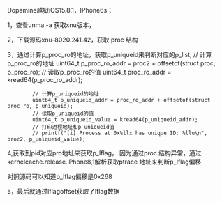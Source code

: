 Dopamine越狱iOS15.8.1，IPhone6s；


1，查看unma -a 获取xnu版本，

2，下载源码xnu-8020.241.42，获取 proc 结构

3，通过计算p_proc_ro的地址，获取p_uniqueid来判断对应的p_list;
    // 计算p_proc_ro的地址
            uint64_t p_proc_ro_addr = proc2 + offsetof(struct proc, p_proc_ro);
           // 读取p_proc_ro的值
            uint64_t proc_ro_addr = kread64(p_proc_ro_addr);

            // 计算p_uniqueid的地址
            uint64_t p_uniqueid_addr = proc_ro_addr + offsetof(struct proc_ro, p_uniqueid);
            // 读取p_uniqueid的值
            uint64_t p_uniqueid_value = kread64(p_uniqueid_addr);
            // 打印进程地址和p_uniqueid值
            // printf("[i] Process at 0x%llx has unique ID: %llu\n", proc2, p_uniqueid_value);
            
4,获取到pid对应pro地址来获取p_lflag，
因为通过proc 结构异常，通过kernelcache.release.iPhone8,1解析获取ptrace 地址来判断p_lflag偏移


对照源码可以知道p_lflag偏移是0x268


5，最后就通过lflagoffset获取了lflag数据

